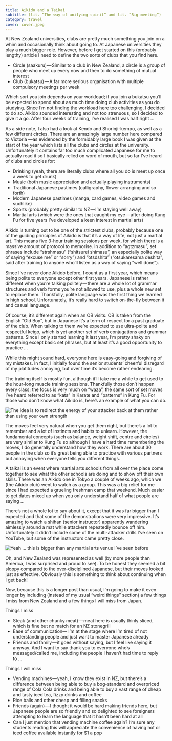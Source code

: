 ```yaml
---
title: Aikido and a Taikai
subtitle: (lit. “The way of unifying spirit” and lit. “Big meeting”)
category: travel
cover: cover.jpeg
---
```


At New Zealand universities, clubs are pretty much something you join on a whim and occasionally
think about going to. At Japanese universities they play a much bigger role. However, before I get
started on this (probably lengthy) article I need to define the two sorts of clubs that you find
here. 

- Circle (saakuru) — Similar to a club in New Zealand, a circle is a group of people who meet up every
  now and then to do something of mutual interest 
- Club (bukatsu) — A far more serious organisation with multiple compulsory meetings per week 

Which sort you join depends on your workload; if you join a bukatsu you’ll be expected to spend
about as much time doing club activities as you do studying. Since I’m not finding the workload here
too challenging, I decided to do so. Aikido sounded interesting and not too strenuous, so I decided
to give it a go. After four weeks of training, I’ve realised I was half right … 

As a side note, I also had a look at Kendo and Shorinji-kempo, as well as a few different circles.
There are an amazingly large number here compared to Victoria —as evidenced by the formidably large
book I was given at the start of the year which lists all the clubs and circles at the university.
Unfortunately it contains far too much complicated Japanese for me to actually read it so I
basically relied on word of mouth, but so far I’ve heard of clubs and circles for: 

- Drinking (yeah, there are literally clubs where all you do is meet up once a week to get drunk) 
- Music (both music appreciation and actually playing instruments) 
- Traditional Japanese pastimes (calligraphy, flower arranging and so forth) 
- Modern Japanese pastimes (manga, card games, video games and suchlike) 
- Sports (probably pretty similar to NZ — I’m staying well away) 
- Martial arts (which were the ones that caught my eye — after doing Kung Fu for five years I’ve
  developed a keen interest in martial arts) 

Aikido is turning out to be one of the strictest clubs, probably because one of the guiding
principles of Aikido is that it’s a way of life, not just a martial art. This means five 3-hour
training sessions per week, for which there is a massive amount of protocol to memorise. In addition
to “agtzmasu”, set phrases include “strshmasu” (“shitsurei shimasu”, an especially polite way of
saying “excuse me” or “sorry”) and “otsdshita” (“otsukaresama deshita”, said after training to
anyone who’ll listen as a way of saying “well done”). 

Since I’ve never done Aikido before, I count as a first year, which means being polite to everyone
except other first years. Japanese is rather different when you’re talking politely — there are a
whole lot of grammar structures and verb forms you’re not allowed to use, plus a whole new set to
replace them. Thankfully, polite language was the first thing we learned in high school.
Unfortunately, it’s really hard to switch on-the-fly between it and casual language. 

Of course, it’s different again when an OB visits. OB is taken from the English “Old Boy”, but in
Japanese it’s a term of respect for a past graduate of the club. When talking to them we’re expected
to use ultra-polite and respectful keigo, which is yet another set of verb conjugations and grammar
patterns. Since I only started learning it last year, I’m pretty shaky on everything except basic
set phrases, but at least it’s a good opportunity to practice … 

While this might sound hard, everyone here is easy-going and forgiving of my mistakes. In fact, I
initially found the senior students’ cheerful disregard of my platitudes annoying, but over time
it’s become rather endearing. 

The training itself is mostly fun, although it’ll take me a while to get used to the hour-long
muscle training sessions. Thankfully those don’t happen every class; the focus is very much on
“waza”, the same sort of set moves I’ve heard referred to as “kata” in Karate and “patterns” in Kung
Fu. For those who don’t know what Aikido is, here’s an example of what you can do. 

![The idea is to redirect the energy of your attacker back at them rather than using your own strength](1.jpeg)

The moves feel very natural when you get them right, but there’s a lot to remember and a lot of
instincts and habits to unlearn. However, the fundamental concepts (such as balance, weight shift,
centre and circles) are very similar to Kung Fu so although I have a hard time remembering the
moves, I do generally understand how they work. There are about 30 people in the club so it’s great
being able to practice with various partners but annoying when everyone tells you different things. 

A taikai is an event where martial arts schools from all over the place come together to see what
the other schools are doing and to show off their own skills. There was an Aikido one in Tokyo a
couple of weeks ago, which we (the Aikido club) went to watch as a group. This was a big relief for
me since I had expected a grueling freshman camp that weekend. Much easier to get dates mixed up
when you only understand half of what people are saying … 

There’s not a whole lot to say about it, except that it was far bigger than I expected and that some
of the demonstrations were very impressive. It’s amazing to watch a shihan (senior instructor)
apparently wandering aimlessly around a mat while attackers repeatedly bounce off him. Unfortunately
it didn’t include some of the multi-attacker drills I’ve seen on YouTube, but some of the
instructors came pretty close. 

![Yeah … this is bigger than any martial arts venue I’ve seen before](2.jpeg)

Oh, and New Zealand was represented as well (by more people than America, I was surprised and proud
to see). To be honest they seemed a bit sloppy compared to the over-disciplined Japanese, but their
moves looked just as effective. Obviously this is something to think about continuing when I get
back! 

Now, because this is a longer post than usual, I’m going to make it even longer by including
(instead of my usual “weird things” section) a few things I miss from New Zealand and a few things I
will miss from Japan. 

Things I miss 

- Steak (and other chunky meat) — meat here is usually thinly sliced, which is fine but no match for
  an NZ stonegrill 
- Ease of communication— I’m at the stage where I’m tired of not understanding people and just want to
  master Japanese already 
- Friends and family — it goes without saying, but I feel like saying it anyway. And I want to say
  thank you to everyone who’s messaged/called me, including the people I haven’t had time to reply
  to … 

Things I will miss 

- Vending machines — yeah, I know they exist in NZ, but there’s a difference between being able to buy
  a bog-standard and overpriced range of Cola Cola drinks and being able to buy a vast range of
  cheap and tasty iced tea, fizzy drinks and coffee 
- Rice balls and other cheap and filling snacks 
- Friends (again) — I thought it would be hard making friends here, but Japanese people are so
  friendly and so delighted to see foreigners attempting to learn the language that it hasn’t been
  hard at all 
- Can I just mention that vending machine coffee again? I’m sure any students reading this will
  appreciate the convenience of having hot or iced coffee available instantly for $1 a pop 
